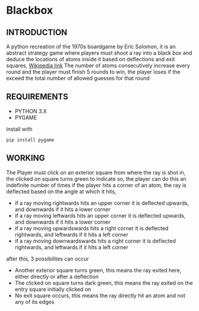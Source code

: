 # Blackbox
<h2>INTRODUCTION</h2>

A python recreation of the 1970s boardgame by Eric Solomon, it is an abstract strategy game where players must shoot a ray into a black box and deduce the locations of atoms inside it based on deflections and exit squares, [Wikipedia link](https://en.wikipedia.org/wiki/Black_Box_(game))
The number of atoms consecutively increase every round and the player must finish 5 rounds to win, the player loses if the exceed the total number of allowed guesses for that round

<h2>REQUIREMENTS</h2>

- PYTHON 3.X
- PYGAME

install with 
```
pip install pygame
```

<h2>WORKING</h2>
The Player must click on an exterior square from where the ray is shot in, the clicked on square turns green to indicate so, the player can do this an indefinite number of times
if the player hits a corner of an atom, the ray is deflected based on the angle at which it hits,

- if a ray moving rightwards hits an upper corner it is deflected upwards, and downwards if it hits a lower corner
- if a ray moving leftwards hits an upper corner it is deflected upwards, and downwards if it hits a lower corner
- if a ray moving upwardswards hits a right corner it is deflected rightwards, and leftwards if it hits a left corner
- if a ray moving downwardswards hits a right corner it is deflected rightwards, and leftwards if it hits a left corner

after this, 3 possibilites can occur

- Another exterior square turns green, this means the ray exited here, either directly or after a deflection
- The clicked on square turns dark green, this means the ray exited on the entry square initially clicked on 
- No exit square occurs, this means the ray directly hit an atom and not any of its edges
